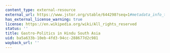 ```yaml
---
content_type: external-resource
external_url: https://www.jstor.org/stable/644298?seq=1#metadata_info_tab_contents
has_external_license_warning: true
license: https://en.wikipedia.org/wiki/All_rights_reserved
status: ''
title: Gastro-Politics in Hindu South Asia
uid: ba5a633b-10eb-4fd3-94cc-288677d2c981
wayback_url: ''
---
```

